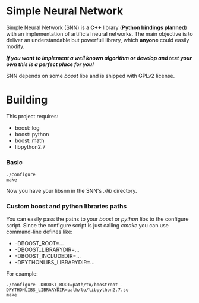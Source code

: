 # Simple Neural Network

Simple Neural Network (SNN) is a <b>C++</b> library (<b>Python bindings planned</b>) with an implementation of artificial neural networks. The main objective is to deliver an understandable but powerfull library, which <b>anyone</b> could easily modify. 

<b><i>If <b>you</b> want to implement a well known algorithm or develop and test your own this is a perfect place for you!</i></b>

SNN depends on some <i>boost</i> libs and is shipped with GPLv2 license. 

# Building
This project requires:
* boost::log 
* boost::python 
* boost::math
* libpython2.7

### Basic

    ./configure
    make

Now you have your libsnn in the SNN's <i>./lib</i> directory.

### Custom boost and python libraries paths

You can easily pass the paths to your <i>boost</i> or <i>python</i> libs to the configure script.
Since the configure script is just calling <i>cmake</i> you can use command-line defines like:
* -DBOOST_ROOT=...
* -DBOOST_LIBRARYDIR=...
* -DBOOST_INCLUDEDIR=...
* -DPYTHONLIBS_LIBRARYDIR=...

For example:

    ./configure -DBOOST_ROOT=path/to/boostroot -DPYTHONLIBS_LIBRARYDIR=path/to/libpython2.7.so
    make